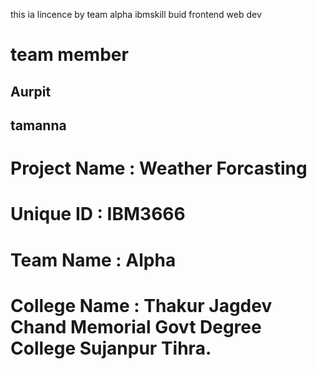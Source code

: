 </p>this ia lincence by team alpha ibmskill buid frontend web dev </p>
<h1>team member</h1>
<h2>Aurpit</h2>
<h2>tamanna</h2>
<h1>Project Name		    :    Weather Forcasting</h1>
<h1>Unique ID           :    IBM3666</h1>
<h1>Team Name           :    Alpha</h1>
<h1>College Name        :    Thakur Jagdev Chand Memorial Govt Degree College Sujanpur Tihra.  </h1>
                                                                                                            
                                                  
